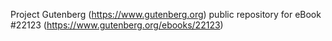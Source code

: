 Project Gutenberg (https://www.gutenberg.org) public repository for eBook #22123 (https://www.gutenberg.org/ebooks/22123)
